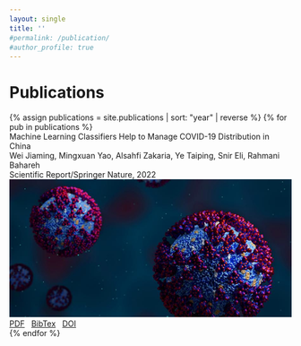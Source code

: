 ```yaml
---
layout: single
title: ''
#permalink: /publication/
#author_profile: true
---
```


<h1 class="mt-4">Publications</h1>
{% assign publications = site.publications | sort: "year" | reverse %}
{% for pub in publications %}
<div class="pubitem">
    <div class="pubtitle">
        Machine Learning Classifiers Help to Manage COVID-19 Distribution in China
    </div>
    <div class="pubauthors">
      Wei Jiaming, Mingxuan Yao, Alsahfi Zakaria, Ye Taiping, Snir Eli, Rahmani Bahareh
    </div>
    <div class="pubinfo">
        Scientific Report/Springer Nature, 2022
    </div>
    <div class="pubteaser">
        <a href="{{pub.url}}">
            <img src="/images/covdi19.jpg" alt="{{pub.slug}} publication teaser"/>
        </a>
    </div>
    <div class="publinks">
        <a href="/files/Machine_Learning_Classifiers_Help_to_Manage_COVID-.pdf"><i class="far fa-file-pdf"></i> PDF</a>&nbsp;&nbsp;
        <a href="/files/citation-362796792.bib"><i class="far fa-file-alt"></i> BibTex</a>&nbsp;&nbsp; 
        <!--{% if page.doi %}-->
        <a href="http://dx.doi.org/10.21203/rs.3.rs-1954642/v1"><i class="fas fa-external-link-alt"></i> DOI</a>&nbsp;&nbsp;
        <!--{% endif %}-->
    </div>
</div>
{% endfor %}
